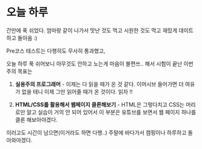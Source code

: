 # 오늘 하루

간만에 푹 쉬었다. 엄마랑 같이 나가서 맛난 것도 먹고 시원한 것도 먹고 재밌게 데이트하고 돌아옴 :)

Pre코스 테스트는 다행히도 무사히 통과했고,

오늘 하루 푹 쉬어보니 아무것도 안하고 노는게 마음이 불편쓰.. 해서 시험이 끝난 이번주의 목표는 

1. **실용주의 프로그래머** - 이제는 다 읽을 때가 온 것 같다. 이머시브 들어가면 더 여유가 없을 테니 이제 그만 읽어줄 때가 온 것이다. 읽자 !!

2. **HTML/CSS를 활용해서 웹페이지 클론해보기** - HTML은 그렇다치고 CSS는 머리로만 알고 실습이 거의 안 되어 있어서 이 부분은 유튜브를 보면서 웹 페이지 하나를 클론 해보아야겠다.

이러고도 시간이 남으면(이거라도 하면 다행..) 주말에 바다가서 캠핑이나 하루하고 돌아와야겠다.